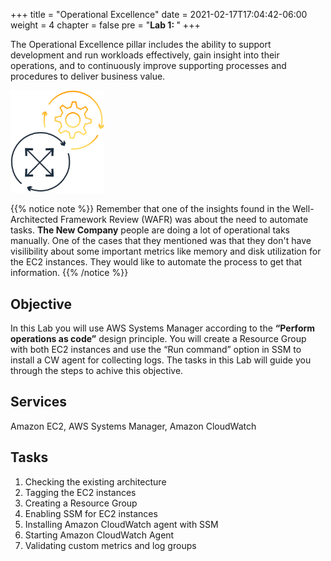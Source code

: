 +++
title = "Operational Excellence"
date = 2021-02-17T17:04:42-06:00
weight = 4
chapter = false
pre = "<b>Lab 1:  </b>"
+++

The Operational Excellence pillar includes the ability to support development and run workloads effectively, gain insight into their operations, and to continuously improve supporting processes and procedures to deliver business value. 

<img src="images/operational-ex.png" alt="drawing" width="150"/>

{{% notice note %}}
Remember that one of the insights found in the Well-Architected Framework Review (WAFR) was about the need to automate tasks. **The New Company** people are doing a lot of operational taks manually. One of the cases that they mentioned was that they don't have visilibility about some important metrics like memory and disk utilization for the EC2 instances. They would like to automate the process to get that information. 
{{% /notice %}}

## Objective

In this Lab you will use AWS Systems Manager according to the **“Perform operations as code”** design principle. You will create a Resource Group with both EC2 instances and use the “Run command” option in SSM to install a CW agent for collecting logs. The tasks in this Lab will guide you through the steps to achive this objective.

## Services

Amazon EC2, AWS Systems Manager, Amazon CloudWatch

## Tasks

1. Checking the existing architecture
1. Tagging the EC2 instances
1. Creating a Resource Group
1. Enabling SSM for EC2 instances
1. Installing Amazon CloudWatch agent with SSM
1. Starting Amazon CloudWatch Agent
1. Validating custom metrics and log groups


